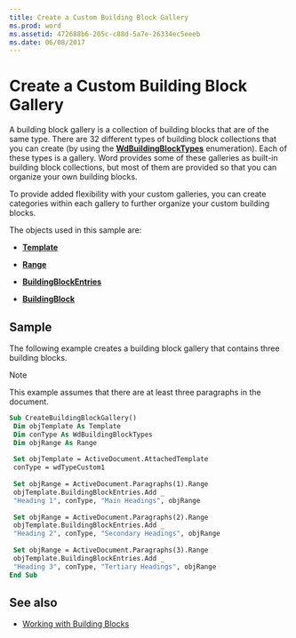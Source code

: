 ```yaml
---
title: Create a Custom Building Block Gallery
ms.prod: word
ms.assetid: 472688b6-205c-c88d-5a7e-26334ec5eeeb
ms.date: 06/08/2017
---
```



# Create a Custom Building Block Gallery

A building block gallery is a collection of building blocks that are of the same type. There are 32 different types of building block collections that you can create (by using the **[WdBuildingBlockTypes](../../../api/Word.WdBuildingBlockTypes.md)** enumeration). Each of these types is a gallery. Word provides some of these galleries as built-in building block collections, but most of them are provided so that you can organize your own building blocks. 

To provide added flexibility with your custom galleries, you can create categories within each gallery to further organize your custom building blocks.

The objects used in this sample are:

- **[Template](../../../api/Word.Template.md)**
    
- **[Range](../../../api/Word.Range.md)**
    
- **[BuildingBlockEntries](../../../api/Word.BuildingBlockEntries.md)**
    
- **[BuildingBlock](../../../api/Word.BuildingBlock.md)**
    

## Sample

The following example creates a building block gallery that contains three building blocks.

> [!NOTE] 
> This example assumes that there are at least three paragraphs in the document.


```vb
Sub CreateBuildingBlockGallery() 
 Dim objTemplate As Template 
 Dim conType As WdBuildingBlockTypes 
 Dim objRange As Range 
 
 Set objTemplate = ActiveDocument.AttachedTemplate 
 conType = wdTypeCustom1 
 
 Set objRange = ActiveDocument.Paragraphs(1).Range 
 objTemplate.BuildingBlockEntries.Add _ 
 "Heading 1", conType, "Main Headings", objRange 
 
 Set objRange = ActiveDocument.Paragraphs(2).Range 
 objTemplate.BuildingBlockEntries.Add _ 
 "Heading 2", conType, "Secondary Headings", objRange 
 
 Set objRange = ActiveDocument.Paragraphs(3).Range 
 objTemplate.BuildingBlockEntries.Add _ 
 "Heading 3", conType, "Tertiary Headings", objRange 
End Sub
```


## See also

-  [Working with Building Blocks](../Working-with-Word/working-with-building-blocks.md)
    

